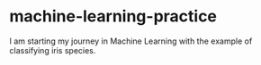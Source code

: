 # machine-learning-practice
I am starting my journey in Machine Learning with the example of classifying iris species.
